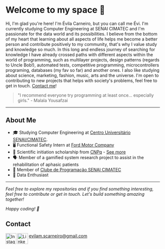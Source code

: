 # Welcome to my space 🌼
Hi, I'm glad you're here! I'm Évila Carneiro, but you can call me Évi. I'm currently studying Computer Engineering at SENAI CIMATEC and I'm passionate for the data world and its possibilities. I believe from the bottom of my heart that learning about all aspects of life helps me become a better person and contribute positively to my community, that's why I value study and knowledge so much. In this long and endless journey of searching for knowledge I have already crossed paths with different aspects within the world of programming, such as multilayer projects, design patterns (regards to Uncle Bob!), automated tests, competitive programming, microcontrollers programing, databases (my fav so far) and another ones. I also like studying about science, marketing, fashion, music, arts and the universe. I'm open to contributing to new projects that helps with society's problems, feel free to get in touch. [Contact me](evilam.scarneiro@gmail.com)!

> "I recommend everyone try programming at least once... especially girls." - Malala Yousafzai

---

## About Me

- 🎓 Studying Computer Engineering at [Centro Universitário SENAI/CIMATEC](https://www.senaicimatec.com.br/).
- 🖥️ Functional Safety Intern at [Ford Motor Company](https://www.ford.com.br/)
- 🔎 Scientific initiation scholarship from [CNPq](https://www.gov.br/cnpq/pt-br) - [See more](http://lattes.cnpq.br/3949084844402238)
- 🗣️ Member of a gamified system research project to assist in the rehabilitation of aphasic patients
- 🦆 Member of [Clube de Programação SENAI CIMATEC](https://www.instagram.com/clubedeprogramacaocimatec/)
- 🐍 Data Enthusiast

<!--
## Featured projects

## Contributions to other projects
-->
---
*Feel free to explore my repositories and if you find something interesting, feel free to contribute or get in touch. Let's build something amazing together!*

*Happy coding! 🚀*

## Contact

evilam.scarneiro@gmail.com
<a href="https://www.instagram.com/evimariia/"><img align="left" alt="Instagram" width="35px" src="https://user-images.githubusercontent.com/80331468/270190543-eafb32ab-7a4e-43fd-910a-188769676a65.png" /></a>
<a href="www.linkedin.com/in/evimariia"><img align="left" alt="LinkedIn" width="35px" src="https://user-images.githubusercontent.com/80331468/270190539-60d7da88-5151-4841-a44b-6fad612242d8.png" /></a>

<!--   
</h1>
<div>
  <a href="https://github.com/evimariia">
  <img height="180em" src="https://github-readme-stats.vercel.app/api?username=evimariia&show_icons=true&theme=dark&include_all_commits=true&count_private=true"/>
  <img height="180em" src="https://github-readme-stats.vercel.app/api/top-langs/?username=evimariia&layout=compact&langs_count=7&theme=dark"/>
</div>
-->
